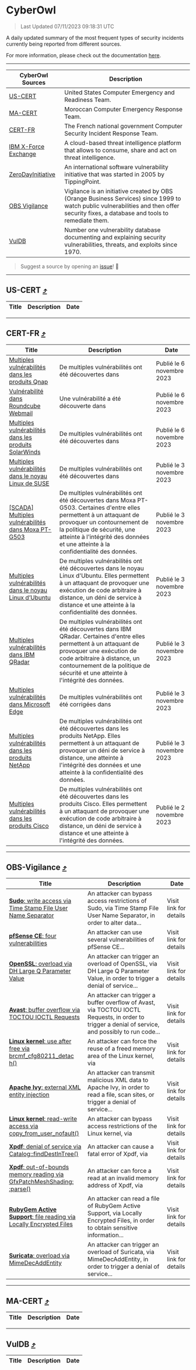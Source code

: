 
 <div id='top'></div>

# CyberOwl

 > Last Updated 07/11/2023 09:18:31 UTC
 
 A daily updated summary of the most frequent types of security incidents currently being reported from different sources.
 
 For more information, please check out the documentation [here](./docs/README.md).
 
 ---
 |CyberOwl Sources|Description|
 |---|---|
 |[US-CERT](#us-cert-arrow_heading_up)|United States Computer Emergency and Readiness Team.|
 |[MA-CERT](#ma-cert-arrow_heading_up)|Moroccan Computer Emergency Response Team.|
 |[CERT-FR](#cert-fr-arrow_heading_up)|The French national government Computer Security Incident Response Team.|
 |[IBM X-Force Exchange](#ibmcloud-arrow_heading_up)|A cloud-based threat intelligence platform that allows to consume, share and act on threat intelligence.|
 |[ZeroDayInitiative](#zerodayinitiative-arrow_heading_up)|An international software vulnerability initiative that was started in 2005 by TippingPoint.|
 |[OBS Vigilance](#obs-vigilance-arrow_heading_up)|Vigilance is an initiative created by OBS (Orange Business Services) since 1999 to watch public vulnerabilities and then offer security fixes, a database and tools to remediate them.|
 |[VulDB](#vuldb-arrow_heading_up)|Number one vulnerability database documenting and explaining security vulnerabilities, threats, and exploits since 1970.|
 
 > Suggest a source by opening an [issue](https://github.com/karimhabush/cyberowl/issues)! :raised_hands:
 ---

## US-CERT [:arrow_heading_up:](#cyberowl)

 |Title|Description|Date|
 |---|---|---|
 
 ---

## CERT-FR [:arrow_heading_up:](#cyberowl)

 |Title|Description|Date|
 |---|---|---|
 |[Multiples vulnérabilités dans les produits Qnap](https://www.cert.ssi.gouv.fr/avis/CERTFR-2023-AVI-0915/)|De multiples vulnérabilités ont été découvertes dans |Publié le 6 novembre 2023|
 |[Vulnérabilité dans Roundcube Webmail](https://www.cert.ssi.gouv.fr/avis/CERTFR-2023-AVI-0914/)|Une vulnérabilité a été découverte dans|Publié le 6 novembre 2023|
 |[Multiples vulnérabilités dans les produits SolarWinds](https://www.cert.ssi.gouv.fr/avis/CERTFR-2023-AVI-0913/)|De multiples vulnérabilités ont été découvertes dans |Publié le 6 novembre 2023|
 |[Multiples vulnérabilités dans le noyau Linux de SUSE](https://www.cert.ssi.gouv.fr/avis/CERTFR-2023-AVI-0912/)|De multiples vulnérabilités ont été découvertes dans |Publié le 3 novembre 2023|
 |[[SCADA] Multiples vulnérabilités dans Moxa PT-G503](https://www.cert.ssi.gouv.fr/avis/CERTFR-2023-AVI-0907/)|De multiples vulnérabilités ont été découvertes dans Moxa PT-G503. Certaines d'entre elles permettent à un attaquant de provoquer un contournement de la politique de sécurité, une atteinte à l'intégrité des données et une atteinte à la confidentialité des données.|Publié le 3 novembre 2023|
 |[Multiples vulnérabilités dans le noyau Linux d’Ubuntu](https://www.cert.ssi.gouv.fr/avis/CERTFR-2023-AVI-0911/)|De multiples vulnérabilités ont été découvertes dans le noyau Linux d'Ubuntu. Elles permettent à un attaquant de provoquer une exécution de code arbitraire à distance, un déni de service à distance et une atteinte à la confidentialité des données.|Publié le 3 novembre 2023|
 |[Multiples vulnérabilités dans IBM QRadar](https://www.cert.ssi.gouv.fr/avis/CERTFR-2023-AVI-0910/)|De multiples vulnérabilités ont été découvertes dans IBM QRadar. Certaines d'entre elles permettent à un attaquant de provoquer une exécution de code arbitraire à distance, un contournement de la politique de sécurité et une atteinte à l'intégrité des données.|Publié le 3 novembre 2023|
 |[Multiples vulnérabilités dans Microsoft Edge](https://www.cert.ssi.gouv.fr/avis/CERTFR-2023-AVI-0909/)|De multiples vulnérabilités ont été corrigées dans |Publié le 3 novembre 2023|
 |[Multiples vulnérabilités dans les produits NetApp](https://www.cert.ssi.gouv.fr/avis/CERTFR-2023-AVI-0908/)|De multiples vulnérabilités ont été découvertes dans les produits NetApp. Elles permettent à un attaquant de provoquer un déni de service à distance, une atteinte à l'intégrité des données et une atteinte à la confidentialité des données.|Publié le 3 novembre 2023|
 |[Multiples vulnérabilités dans les produits Cisco](https://www.cert.ssi.gouv.fr/avis/CERTFR-2023-AVI-0906/)|De multiples vulnérabilités ont été découvertes dans les produits Cisco. Elles permettent à un attaquant de provoquer une exécution de code arbitraire à distance, un déni de service à distance et une atteinte à l'intégrité des données.|Publié le 2 novembre 2023|
 
 ---

## OBS-Vigilance [:arrow_heading_up:](#cyberowl)

 |Title|Description|Date|
 |---|---|---|
 |[<a href="https://vigilance.fr/vulnerability/Sudo-write-access-via-Time-Stamp-File-User-Name-Separator-42789" class="noirorange"><b>Sudo</b>: write access via Time Stamp File User Name Separator</a>](https://vigilance.fr/vulnerability/Sudo-write-access-via-Time-Stamp-File-User-Name-Separator-42789)|An attacker can bypass access restrictions of Sudo, via Time Stamp File User Name Separator, in order to alter data...|Visit link for details|
 |[<a href="https://vigilance.fr/vulnerability/pfSense-CE-four-vulnerabilities-42788" class="noirorange"><b>pfSense CE</b>: four vulnerabilities</a>](https://vigilance.fr/vulnerability/pfSense-CE-four-vulnerabilities-42788)|An attacker can use several vulnerabilities of pfSense CE...|Visit link for details|
 |[<a href="https://vigilance.fr/vulnerability/OpenSSL-overload-via-DH-Large-Q-Parameter-Value-42787" class="noirorange"><b>OpenSSL</b>: overload via DH Large Q Parameter Value</a>](https://vigilance.fr/vulnerability/OpenSSL-overload-via-DH-Large-Q-Parameter-Value-42787)|An attacker can trigger an overload of OpenSSL, via DH Large Q Parameter Value, in order to trigger a denial of service...|Visit link for details|
 |[<a href="https://vigilance.fr/vulnerability/Avast-buffer-overflow-via-TOCTOU-IOCTL-Requests-42786" class="noirorange"><b>Avast</b>: buffer overflow via TOCTOU IOCTL Requests</a>](https://vigilance.fr/vulnerability/Avast-buffer-overflow-via-TOCTOU-IOCTL-Requests-42786)|An attacker can trigger a buffer overflow of Avast, via TOCTOU IOCTL Requests, in order to trigger a denial of service, and possibly to run code...|Visit link for details|
 |[<a href="https://vigilance.fr/vulnerability/Linux-kernel-use-after-free-via-brcmf-cfg80211-detach-42785" class="noirorange"><b>Linux kernel</b>: use after free via <wbr>brcmf_cfg80211_detac<wbr>h()</wbr></wbr></a>](https://vigilance.fr/vulnerability/Linux-kernel-use-after-free-via-brcmf-cfg80211-detach-42785)|An attacker can force the reuse of a freed memory area of the Linux kernel, via |Visit link for details|
 |[<a href="https://vigilance.fr/vulnerability/Apache-Ivy-external-XML-entity-injection-42784" class="noirorange"><b>Apache Ivy</b>: external XML entity injection</a>](https://vigilance.fr/vulnerability/Apache-Ivy-external-XML-entity-injection-42784)|An attacker can transmit malicious XML data to Apache Ivy, in order to read a file, scan sites, or trigger a denial of service...|Visit link for details|
 |[<a href="https://vigilance.fr/vulnerability/Linux-kernel-read-write-access-via-copy-from-user-nofault-42783" class="noirorange"><b>Linux kernel</b>: read-write access via <wbr>copy_from_user_nofau<wbr>lt()</wbr></wbr></a>](https://vigilance.fr/vulnerability/Linux-kernel-read-write-access-via-copy-from-user-nofault-42783)|An attacker can bypass access restrictions of the Linux kernel, via |Visit link for details|
 |[<a href="https://vigilance.fr/vulnerability/Xpdf-denial-of-service-via-Catalog-findDestInTree-42782" class="noirorange"><b>Xpdf</b>: denial of service via <wbr>Catalog::findDestInT<wbr>ree()</wbr></wbr></a>](https://vigilance.fr/vulnerability/Xpdf-denial-of-service-via-Catalog-findDestInTree-42782)|An attacker can cause a fatal error of Xpdf, via |Visit link for details|
 |[<a href="https://vigilance.fr/vulnerability/Xpdf-out-of-bounds-memory-reading-via-GfxPatchMeshShading-parse-42781" class="noirorange"><b>Xpdf</b>: out-of-bounds memory reading via <wbr>GfxPatchMeshShading:<wbr>:parse()</wbr></wbr></a>](https://vigilance.fr/vulnerability/Xpdf-out-of-bounds-memory-reading-via-GfxPatchMeshShading-parse-42781)|An attacker can force a read at an invalid memory address of Xpdf, via |Visit link for details|
 |[<a href="https://vigilance.fr/vulnerability/RubyGem-Active-Support-file-reading-via-Locally-Encrypted-Files-42780" class="noirorange"><b>RubyGem Active Support</b>: file reading via Locally Encrypted Files</a>](https://vigilance.fr/vulnerability/RubyGem-Active-Support-file-reading-via-Locally-Encrypted-Files-42780)|An attacker can read a file of RubyGem Active Support, via Locally Encrypted Files, in order to obtain sensitive information...|Visit link for details|
 |[<a href="https://vigilance.fr/vulnerability/Suricata-overload-via-MimeDecAddEntity-42779" class="noirorange"><b>Suricata</b>: overload via MimeDecAddEntity</a>](https://vigilance.fr/vulnerability/Suricata-overload-via-MimeDecAddEntity-42779)|An attacker can trigger an overload of Suricata, via MimeDecAddEntity, in order to trigger a denial of service...|Visit link for details|
 
 ---

## MA-CERT [:arrow_heading_up:](#cyberowl)

 |Title|Description|Date|
 |---|---|---|
 
 ---

## VulDB [:arrow_heading_up:](#cyberowl)

 |Title|Description|Date|
 |---|---|---|
 
